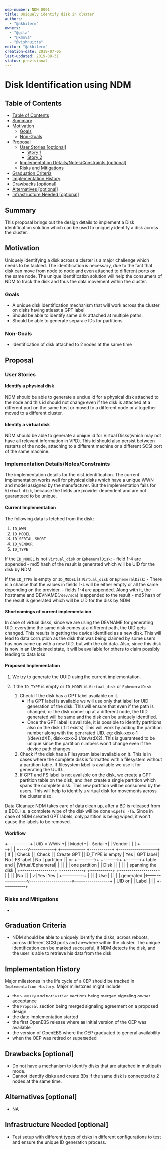 ```yaml
---
oep-number: NDM 0001
title: Uniquely identify disk in cluster
authors:
  - "@akhilerm"
owners:
  - "@gila"
  - "@kmova"
  - "@vishnuitta"
editor: "@akhilerm"
creation-date: 2019-07-05
last-updated: 2019-08-31
status: provisional
---
```


# Disk Identification using NDM

## Table of Contents

* [Table of Contents](#table-of-contents)
* [Summary](#summary)
* [Motivation](#motivation)
    * [Goals](#goals)
    * [Non-Goals](#non-goals)
* [Proposal](#proposal)
    * [User Stories [optional]](#user-stories-optional)
      * [Story 1](#story-1)
      * [Story 2](#story-2)
    * [Implementation Details/Notes/Constraints [optional]](#implementation-detailsnotesconstraints-optional)
    * [Risks and Mitigations](#risks-and-mitigations)
* [Graduation Criteria](#graduation-criteria)
* [Implementation History](#implementation-history)
* [Drawbacks [optional]](#drawbacks-optional)
* [Alternatives [optional]](#alternatives-optional)
* [Infrastructure Needed [optional]](#infrastructure-needed-optional)

## Summary

This proposal brings out the design details to implement a Disk identification
solution which can be used to uniquely identify a disk across the cluster.

## Motivation

Uniquely identifying a disk across a cluster is a major challenge which needs to 
be tackled. The identification is necessary, due to the fact that disk can move
from node to node and even attached to different ports on the same node. The unique
identification solution will help the consumers of NDM to track the disk
and thus the data movement within the cluster.

### Goals

- A unique disk identification mechanism that will work across the cluster on
  disks having atleast a GPT label
- Should be able to identify same disk attached at multiple paths.
- Should be able to generate separate IDs for partitions

### Non-Goals

- Identification of disk attached to 2 nodes at the same time

## Proposal

### User Stories

#### Identify a physical disk
NDM should be able to generate a unqiue id for a physical disk attached to the node
and this id should not change even if the disk is attached at a different port on the
same host or moved to a different node or altogether moved to a different cluster.

#### Identify a virtual disk
NDM should be able to generate a unique id for Virtual Disks(which may not have all 
relevant information in VPD). This id should also persist between restarts of the node,
attaching to a different machine or a different SCSI port of the same machine.

### Implementation Details/Notes/Constraints

The implementation details for the disk identification. The current implementation 
works well for physical disks which have a unique WWN and model assigned by the 
manufacturer. But the implementation fails for `Virtual_disk`, because the fields
are provider dependent and are not guaranteed to be unique. 

#### Current Implementation
The following data is fetched from the disk: 
1. `ID_WWN`
2. `ID_MODEL`
3. `ID_SERIAL_SHORT`
4. `ID_VENDOR`
5. `ID_TYPE`

If the `ID_MODEL` is not `Virtual_disk` or `EphemeralDisk`:
	- field 1-4 are appended
	- md5 hash of the result is generated which will be UID for the disk by NDM

If the `ID_TYPE` is empty or `ID_MODEL` is `Virtual_disk` or `EphemeralDisk`:
	- There is a chance that the values in fields 1-4 will be either empty or all 
	  the same depending on the provider.
	- fields 1-4 are appended. Along with it, the hostname and DEVNAME(`/dev/sda`) is
	  appended to the result
	- md5 hash of the result is generated which will be UID for the disk by NDM

#### Shortcomings of current implementation
In case of virtual disks, since we are using the DEVNAME for generating UID, everytime 
the same disk comes at a different path, the UID gets changed. This results in getting 
the device identified as a new disk. This will lead to data corruption as the disk that 
was being claimed by some users has now came up with a new UID, but with the old data.
Also, since this disk is now in an Unclaimed state, it will be available for others to
claim possibly leading to data loss

#### Proposed Implementation

1. We try to generate the UUID using the current implementation. 

2. If the `ID_TYPE` is empty or `ID_MODEL` is `Virtual_disk` or `EphemeralDisk` 

    1. Check if the disk has a GPT label available on it.
    	- If a GPT label is available we will use only that label for UID generation
    	  of the disk. This will ensure that even if the path is changed, or the disk
    	  comes up at a different node, the UID generated will be same and the disk
    	  can be uniquely identified.
    	- Once the GPT label is available, it is possible to identify partitions
    	  also on the disk (if it exists). This will work by adding the partition
    	  number along with the generated UID.
    	  eg: disk-xxxx-1 (/dev/sdX1), disk-xxxx-2 (/dev/sdX2). 
    	  This is guaranteed to be unique since the partition numbers won't change
    	  even if the device path changes
    2. Check if the disk has a Filesystem label available on it. This is in cases where the 
       complete disk is formatted with a filesystem without a partition table. If filesystem
       label is available we use it for generating the UUID.
    3. If GPT and FS label is not available on the disk, we create a GPT partition table on the disk,
       and then create a single partition which spans the complete disk. This new partition will
       be consumed by the users. This will help to identify a virtual disk for movements across
       the cluster also.

Data Cleanup:
NDM takes care of data clean up, after a BD is released from a BDC. i.e. a complete
wipe of the disk will be done `wipefs -fa`. Since in case of NDM created GPT labels, 
only partition is being wiped, it won't cause the labels to be removed.

#### Workflow
+-----------+
|UID = WWN +|
|    Model +|
|   Serial +|
|   Vendor  |
|           |
+-----------+
     |
     |
+----v------------+        +-----------+      +-----------+      +-------------------+
|    If           |        |  Check    |      |  Check    |      | Create GPT        |
|ID_TYPE is empty |   Yes  | GPT label |  No  | FS label  |  No  | partition         |
|    or           +------->+           +----->+           +----->+ table and         |
|Virtual/Ephemeral|        |           |      |           |      | one partition     |
|    Disk         |        |           |      |           |      | spanning the disk |
+-----------------+        +-----------+      +-----------+      +-------------------+
     |                        |                     |                  |
     |No                      |                     |                  |
     v                        |Yes                  |Yes               |
+-----------+                 |                     |                  |
| Use       |                 |                     |                  |
| generated |<----------------v---------------------v------------------+
| UID  or   |
|  Label    |
|           |
+-----------+


### Risks and Mitigations

- 

## Graduation Criteria

- NDM should be able to uniquely identify the disks, across reboots, across different
  SCSI ports and anywhere within the cluster. The unique identification can be marked
  successful, if NDM detects the disk, and the user is able to retrieve his data
  from the disk

## Implementation History

Major milestones in the life cycle of a OEP should be tracked in `Implementation History`.
Major milestones might include

- the `Summary` and `Motivation` sections being merged signaling owner acceptance
- the `Proposal` section being merged signaling agreement on a proposed design
- the date implementation started
- the first OpenEBS release where an initial version of the OEP was available
- the version of OpenEBS where the OEP graduated to general availability
- when the OEP was retired or superseded

## Drawbacks [optional]

- Do not have a mechanism to identify disks that are attached in multipath mode.
- Cannot identify disks and create BDs if the same disk is connected to 2 nodes 
  at the same time.

## Alternatives [optional]

- NA

## Infrastructure Needed [optional]

- Test setup with different types of disks in different configurations to test and
  ensure the unique ID generation process.